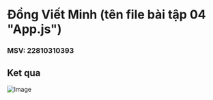 # Đồng Viết Minh (tên file bài tập 04 "App.js")
### MSV: 22810310393
## Ket qua
![Image](https://github.com/user-attachments/assets/b0774054-89af-47ac-b4ba-c8afefda51d7)
